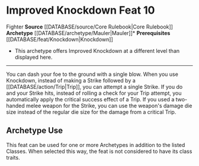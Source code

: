﻿---
feat: Improved Knockdown
id: '403'
level: '10'
name: Improved Knockdown
prerequisite: '[[DATABASE/feat/Knockdown|Knockdown]]'
rarity: Common
source: '[[DATABASE/source/Core Rulebook|Core Rulebook]]'
trait:
- '[[DATABASE/trait/Fighter|Fighter]]'
type: Feat

---
# Improved Knockdown <span class="item-type">Feat 10</span>

<span class="item-trait">Fighter</span>
**Source** [[DATABASE/source/Core Rulebook|Core Rulebook]] 
**Archetype** [[DATABASE/archetype/Mauler|Mauler]]*
**Prerequisites** [[DATABASE/feat/Knockdown|Knockdown]]
* This archetype offers Improved Knockdown at a different level than displayed here.

---
You can dash your foe to the ground with a single blow. When you use Knockdown, instead of making a Strike followed by a [[DATABASE/action/Trip|Trip]], you can attempt a single Strike. If you do and your Strike hits, instead of rolling a check for your Trip attempt, you automatically apply the critical success effect of a Trip. If you used a two-handed melee weapon for the Strike, you can use the weapon's damage die size instead of the regular die size for the damage from a critical Trip.

## Archetype Use

This feat can be used for one or more Archetypes in addition to the listed Classes. When selected this way, the feat is not considered to have its class traits.